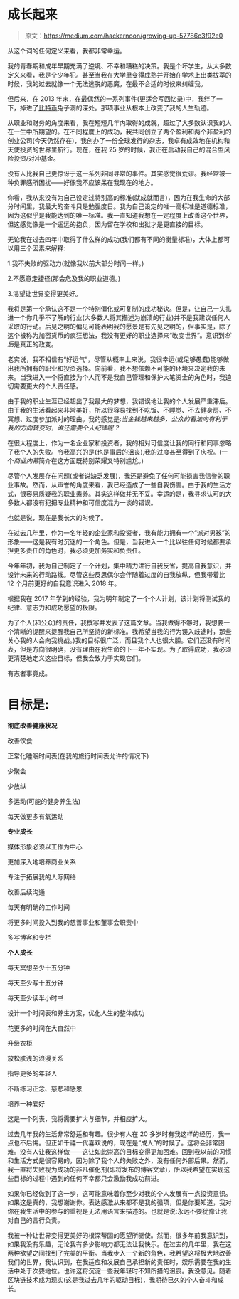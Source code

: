 # 成长起来

> 原文：<https://medium.com/hackernoon/growing-up-57786c3f92e0>

从这个词的任何定义来看，我都非常幸运。

我的青春期和成年早期充满了逆境、不幸和糟糕的决策。我是个坏学生，从大多数定义来看，我是个少年犯。甚至当我在大学里变得成熟并开始在学术上出类拔萃的时候，我的过去就像一个无法逃脱的恶魔，在最不合适的时候来纠缠我。

但后来，在 2013 年末，在最偶然的一系列事件(更适合写回忆录)中，我绊了一下，掉进了[比特币](https://hackernoon.com/tagged/bitcoin)兔子洞的深处。那项事业从根本上改变了我的人生轨迹。

从职业和财务的角度来看，我在短短几年内取得的成就，超过了大多数认识我的人在一生中所期望的。在不同程度上的成功，我共同创立了两个盈利和两个非盈利的创业公司(今天仍然存在)，我创办了一份全球发行的杂志，我卓有成效地在机构和天使投资的世界里航行。现在，在我 25 岁的时候，我正在启动我自己的混合型风险投资/对冲基金。

没有人比我自己更惊讶于这一系列非同寻常的事件。其实感觉很荒谬。我经常被一种负罪感所困扰——好像我不应该呆在我现在的地方。

你看，我从来没有为自己设定过特别高的标准(就成就而言)，因为在我生命的大部分时间里，我最大的奋斗只是勉强度日。我为自己设定的唯一高标准是道德标准，因为这似乎是我能达到的唯一标准。我一直知道我想在一定程度上改善这个世界，但这感觉像是一个遥远的抱负，因为留在学校和出狱才是更直接的目标。

无论我在过去四年中取得了什么样的成功(我们都有不同的衡量标准)，大体上都可以用三个因素来解释:

1.我不失败的驱动力(就像我以前大部分时间一样。)

2.不愿意走捷径(那会危及我的职业道德。)

3.渴望让世界变得更美好。

我将是第一个承认这不是一个特别僵化或可复制的成功秘诀。但是，让自己一头扎进一个你几乎不了解的行业(大多数人将其描述为崩溃的行业)并不是我建议任何人采取的行动。后见之明的偏见可能表明我的愿景是有先见之明的，但事实是，除了这个被称为加密货币的疯狂想法，我没有更好的职业选择来“改变世界”。意识到*然后*是真正的政变。

老实说，我不相信有“好运气”，尽管从概率上来说，我很幸运(或足够愚蠢)能够做出我所拥有的职业和投资选择。向前看，我不想依赖不可能的环境来决定我的未来。当我进入一个将直接为个人而不是我自己管理和保护大笔资金的角色时，我迫切需要更大的个人责任感。

由于我的职业生涯已经超出了我最大的梦想，我错误地让我的个人发展严重滞后。由于我的生活看起来非常美好，所以很容易找到不吃饭、不睡觉、不去健身房、不冥想、过度参加派对的理由。我的感觉是:*当金钱越来越多，公众的看法向有利于我的方向转变时，谁还需要个人纪律呢？*

在很大程度上，作为一名企业家和投资者，我的相对可信度让我的同行和同事忽略了我个人的失败。令我高兴的是(也是事后的沮丧),我的过度甚至得到了庆祝。(一个*商业内幕*简介在这方面既特别荣耀又特别尴尬。)

尽管个人发展存在问题(或者说缺乏发展)，我还是避免了任何可能损害我信誉的职业事故。然而，从声誉的角度来看，我已经造成了一些自我伤害。由于我的生活方式，很容易质疑我的职业素养。其实这样做并无不妥。幸运的是，我寻求认可的大多数人都没有犯把专业精神和可信度混为一谈的错误。

也就是说，现在是我长大的时候了。

在过去几年里，作为一名年轻的企业家和投资者，我有能力拥有一个“派对男孩”的形象——这是我有时沉迷的一个角色。但是，当我进入一个比以往任何时候都要承担更多责任的角色时，我必须更加务实和负责任。

今年年初，我为自己制定了一个计划，集中精力进行自我反省，提高自我意识，并设计未来的行动路线。尽管这些反思偶尔会伴随着过度的自我放纵，但我带着比 12 个月前更好的自我意识进入 2018 年。

根据我在 2017 年学到的经验，我为明年制定了一个个人计划，该计划将测试我的纪律、意志力和成功愿望的极限。

为了个人(和公众)的责任，我撰写并发表了这篇文章。当我做得不够时，我想要一个清晰的提醒来提醒我自己所坚持的新标准。我希望当我的行为误入歧途时，那些关心我的人会向我挑战。)我的目标很广泛，而且我个人也很大胆。它们还没有时间表，但是方向很明确，没有理由在我生命的下一年不实现。为了取得成功，我必须更清楚地定义这些目标，但我会致力于实现它们。

有志者事竟成。

# 目标是:

**彻底改善健康状况**

改善饮食

正常化睡眠时间表(在我的旅行时间表允许的情况下)

少聚会

少放纵

多运动(可能的健身养生法)

每天做更多有氧运动

**专业成长**

媒体形象必须以工作为中心

更加深入地培养商业关系

专注于拓展我的人际网络

改善后续沟通

每天有明确的工作时间

将更多时间投入到我的慈善事业和董事会职责中

多写博客和专栏

**个人成长**

每天冥想至少十五分钟

每天至少写十五分钟

每天至少读半小时书

设计一个时间表和养生方案，优化人生的整体成功

花更多的时间在大自然中

升级衣柜

放松肤浅的浪漫关系

指导更多的年轻人

不断练习正念、慈悲和感恩

培养一种爱好

这是一个列表，我将需要扩大与细节，并相应扩大。

过去几年我的生活非常舒适和有趣。很少有人在 20 多岁时有我这样的经历，我一点也不后悔。但正如千禧一代喜欢说的，现在是“成人”的时候了。这将会非常困难。没有人让我这样做——这让如此崇高的目标变得更加困难。回到我以前的习惯和生活方式是很容易的，因为除了我个人的失败之外，没有任何外部后果。然而，我一直将失败视为成功的非凡催化剂(即将发布的博客文章)，所以我希望在实现这些目标的过程中遇到的任何不幸都只会激励我成功前进。

如果你已经做到了这一步，这可能意味着你至少对我的个人发展有一点投资意识。如果这是真的，我想谢谢你。表达感激从来都不是我的强项，但是你要知道，我对你在我生活中的参与的重视是无法用语言来描述的。也就是说:永远不要犹豫让我对自己的言行负责。

我被一种让世界变得更美好的根深蒂固的愿望所驱使。然而，很多年前我意识到，如果我没有乐趣，无论我有多少影响力都无法让我快乐。在过去的几年里，我在这两种欲望之间找到了完美的平衡。当我步入一个新的角色，我希望这将极大地改善我们的世界，我认识到，在我适应和发展自己承担新的责任时，娱乐需要在我的生活中处于次要地位。也许这将沉淀一些我年轻时不知所措的沮丧。我没意见。随着区块链技术成为现实(这是我过去几年的驱动目标)，我期待已久的个人奋斗和成长。
